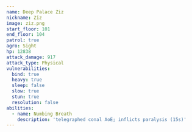 ```yaml
---
name: Deep Palace Ziz
nickname: Ziz
image: ziz.png
start_floor: 101
end_floor: 104
patrol: true
agro: Sight
hp: 12838
attack_damage: 917
attack_type: Physical
vulnerabilities:
  bind: true
  heavy: true
  sleep: false
  slow: true
  stun: true
  resolution: false
abilities:
  - name: Numbing Breath
    description: 'telegraphed conal AoE; inflicts paralysis (15s)'
---
```

